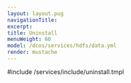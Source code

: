 ```yaml
---
layout: layout.pug
navigationTitle:
excerpt:
title: Uninstall
menuWeight: 60
model: /dcos/services/hdfs/data.yml
render: mustache
---
```


#include /services/include/uninstall.tmpl
